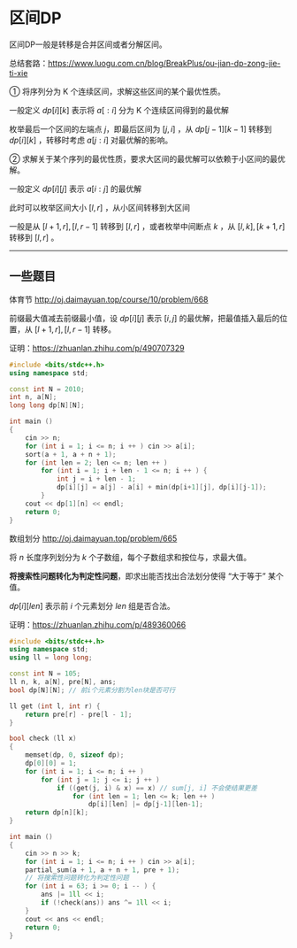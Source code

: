 # 区间DP

区间DP一般是转移是合并区间或者分解区间。

总结套路：https://www.luogu.com.cn/blog/BreakPlus/ou-jian-dp-zong-jie-ti-xie

① 将序列分为 K 个连续区间，求解这些区间的某个最优性质。

一般定义 $dp[i][k]$ 表示将 $a[:i]$ 分为 K 个连续区间得到的最优解

枚举最后一个区间的左端点 $j$，即最后区间为 $[j, i]$ ，从 $dp[j-1][k-1]$ 转移到 $dp[i][k]$ ，转移时考虑 $a[j:i]$ 对最优解的影响。

② 求解关于某个序列的最优性质，要求大区间的最优解可以依赖于小区间的最优解。

一般定义 $dp[i][j]$ 表示 $a[i:j]$ 的最优解

此时可以枚举区间大小 $[l, r]$ ，从小区间转移到大区间

一般是从 $[l+1, r], [l, r-1]$ 转移到 $[l, r]$ ，或者枚举中间断点 $k$ ，从 $[l, k], [k+1, r]$ 转移到 $[l, r]$ 。

____

## 一些题目

体育节  http://oj.daimayuan.top/course/10/problem/668

前缀最大值减去前缀最小值，设 $dp[i][j]$ 表示 $[i, j]$ 的最优解，把最值插入最后的位置，从 $[l+1, r], [l, r-1]$ 转移。

证明：https://zhuanlan.zhihu.com/p/490707329

```c++
#include <bits/stdc++.h>
using namespace std;

const int N = 2010;
int n, a[N];
long long dp[N][N];

int main ()
{
    cin >> n;
    for (int i = 1; i <= n; i ++ ) cin >> a[i];
    sort(a + 1, a + n + 1);
    for (int len = 2; len <= n; len ++ )
        for (int i = 1; i + len - 1 <= n; i ++ ) {
            int j = i + len - 1;
            dp[i][j] = a[j] - a[i] + min(dp[i+1][j], dp[i][j-1]);
        }
    cout << dp[1][n] << endl;
    return 0;
}
```



数组划分  http://oj.daimayuan.top/problem/665

将 $n$ 长度序列划分为 $k$ 个子数组，每个子数组求和按位与，求最大值。

**将搜索性问题转化为判定性问题**，即求出能否找出合法划分使得 “大于等于” 某个值。

$dp[i][len]$ 表示前 $i$ 个元素划分 $len$ 组是否合法。

证明：https://zhuanlan.zhihu.com/p/489360066

```c++
#include <bits/stdc++.h>
using namespace std;
using ll = long long;

const int N = 105;
ll n, k, a[N], pre[N], ans;
bool dp[N][N]; // 前i个元素分割为len块是否可行

ll get (int l, int r) {
    return pre[r] - pre[l - 1];
}

bool check (ll x)
{
    memset(dp, 0, sizeof dp);
    dp[0][0] = 1;
    for (int i = 1; i <= n; i ++ )
        for (int j = 1; j <= i; j ++ )
            if ((get(j, i) & x) == x) // sum[j, i] 不会使结果更差
                for (int len = 1; len <= k; len ++ )
                    dp[i][len] |= dp[j-1][len-1];
    return dp[n][k];
}

int main ()
{
    cin >> n >> k;
    for (int i = 1; i <= n; i ++ ) cin >> a[i];
    partial_sum(a + 1, a + n + 1, pre + 1);
    // 将搜索性问题转化为判定性问题
    for (int i = 63; i >= 0; i -- ) {
        ans |= 1ll << i;
        if (!check(ans)) ans ^= 1ll << i;
    }
    cout << ans << endl;
    return 0;
}
```

